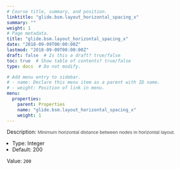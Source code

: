 ```yaml
---
# Course title, summary, and position.
linktitle: "glide.bsm.layout_horizontal_spacing_x"
summary: ""
weight: 1
# Page metadata.
title: "glide.bsm.layout_horizontal_spacing_x"
date: "2018-09-09T00:00:00Z"
lastmod: "2018-09-09T00:00:00Z"
draft: false  # Is this a draft? true/false
toc: true  # Show table of contents? true/false
type: docs  # Do not modify.

# Add menu entry to sidebar.
# - name: Declare this menu item as a parent with ID name.
# - weight: Position of link in menu.
menu:
  properties:
    parent: Properties
    name: "glide.bsm.layout_horizontal_spacing_x"
    weight: 1
---
```


Description: <span style = 'font-family: Arial; font-size: 13px; color: #4a4a4a;'>Minimum horizontal distance between nodes in horizontal layout.<ul style='margin: 0px; padding-left:15px;'><li>Type: Integer</li><li>Default: 200</li></ul></span>


Value: `200`